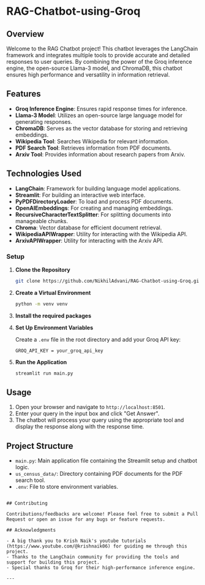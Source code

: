 # RAG-Chatbot-using-Groq

## Overview

Welcome to the RAG Chatbot project! This chatbot leverages the LangChain framework and integrates multiple tools to provide accurate and detailed responses to user queries. By combining the power of the Groq inference engine, the open-source Llama-3 model, and ChromaDB, this chatbot ensures high performance and versatility in information retrieval.

## Features

- **Groq Inference Engine**: Ensures rapid response times for inference.
- **Llama-3 Model**: Utilizes an open-source large language model for generating responses.
- **ChromaDB**: Serves as the vector database for storing and retrieving embeddings.
- **Wikipedia Tool**: Searches Wikipedia for relevant information.
- **PDF Search Tool**: Retrieves information from PDF documents.
- **Arxiv Tool**: Provides information about research papers from Arxiv.

## Technologies Used

- **LangChain**: Framework for building language model applications.
- **Streamlit**: For building an interactive web interface.
- **PyPDFDirectoryLoader**: To load and process PDF documents.
- **OpenAIEmbeddings**: For creating and managing embeddings.
- **RecursiveCharacterTextSplitter**: For splitting documents into manageable chunks.
- **Chroma**: Vector database for efficient document retrieval.
- **WikipediaAPIWrapper**: Utility for interacting with the Wikipedia API.
- **ArxivAPIWrapper**: Utility for interacting with the Arxiv API.


### Setup

1. **Clone the Repository**

   ```bash
   git clone https://github.com/NikhilAdvani/RAG-Chatbot-using-Groq.git
   ```

2. **Create a Virtual Environment**

   ```bash
   python -m venv venv
   ```

3. **Install the required packages**

4. **Set Up Environment Variables**

   Create a `.env` file in the root directory and add your Groq API key:

   ```env
   GROQ_API_KEY = your_groq_api_key
   ```

5. **Run the Application**

   ```bash
   streamlit run main.py
   ```

## Usage

1. Open your browser and navigate to `http://localhost:8501`.
2. Enter your query in the input box and click "Get Answer".
3. The chatbot will process your query using the appropriate tool and display the response along with the response time.

## Project Structure

- `main.py`: Main application file containing the Streamlit setup and chatbot logic.
- `us_census_data/`: Directory containing PDF documents for the PDF search tool.
- `.env`: File to store environment variables.
  
```

## Contributing

Contributions/feedbacks are welcome! Please feel free to submit a Pull Request or open an issue for any bugs or feature requests.

## Acknowledgments

- A big thank you to Krish Naik's youtube tutorials (https://www.youtube.com/@krishnaik06) for guiding me through this project.
- Thanks to the LangChain community for providing the tools and support for building this project.
- Special thanks to Groq for their high-performance inference engine.

---
